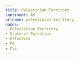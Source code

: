```yaml
---
title: Palestinian Territory
continent: AS
urlname: palestinian-territory
names:
- Palestinian Territory
- State of Palestine
- Palestine
- PS
- PSE
---
```

